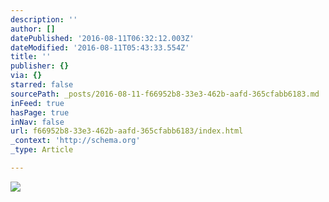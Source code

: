 ```yaml
---
description: ''
author: []
datePublished: '2016-08-11T06:32:12.003Z'
dateModified: '2016-08-11T05:43:33.554Z'
title: ''
publisher: {}
via: {}
starred: false
sourcePath: _posts/2016-08-11-f66952b8-33e3-462b-aafd-365cfabb6183.md
inFeed: true
hasPage: true
inNav: false
url: f66952b8-33e3-462b-aafd-365cfabb6183/index.html
_context: 'http://schema.org'
_type: Article

---
```

![](https://the-grid-user-content.s3-us-west-2.amazonaws.com/2e80ff70-9653-40a5-8237-04384d285c15.jpg)